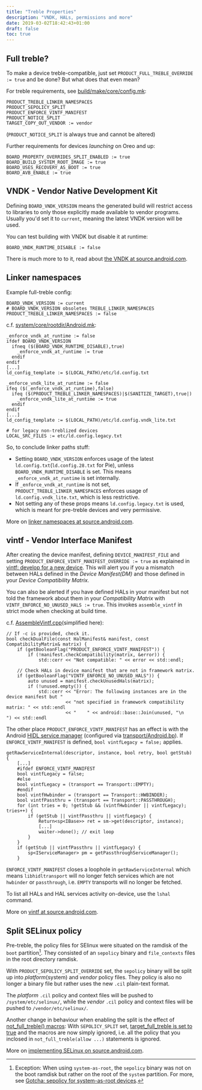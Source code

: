 ```yaml
---
title: "Treble Properties"
description: "VNDK, HALs, permissions and more"
date: 2019-03-02T18:42:43+01:00
draft: false
toc: true
---
```


## Full treble?
To make a device treble-compatible, just set `PRODUCT_FULL_TREBLE_OVERRIDE :=
true` and be done? But what does that even mean?

For treble requirements, see [build/make/core/config.mk][build-config]:
```
PRODUCT_TREBLE_LINKER_NAMESPACES
PRODUCT_SEPOLICY_SPLIT
PRODUCT_ENFORCE_VINTF_MANIFEST
PRODUCT_NOTICE_SPLIT
TARGET_COPY_OUT_VENDOR := vendor
```
(`PRODUCT_NOTICE_SPLIT` is always true and cannot be altered)

Further requirements for devices *launching* on Oreo and up:
```
BOARD_PROPERTY_OVERRIDES_SPLIT_ENABLED := true
BOARD_BUILD_SYSTEM_ROOT_IMAGE := true
BOARD_USES_RECOVERY_AS_BOOT := true
BOARD_AVB_ENABLE := true
```

## VNDK - Vendor Native Development Kit
Defining `BOARD_VNDK_VERSION` means the generated build will restrict access to
libraries to only those explicitly made available to vendor programs.
Usually you'd set it to `current`, meaning the latest VNDK version will be used.

You can test building with VNDK but disable it at runtime:
```
BOARD_VNDK_RUNTIME_DISABLE := false
```

There is much more to to it, read about
[the VNDK at source.android.com][vndk-source].

## Linker namespaces

Example full-treble config:
```
BOARD_VNDK_VERSION := current
# BOARD_VNDK_VERSION obsoletes TREBLE_LINKER_NAMESPACES
PRODUCT_TREBLE_LINKER_NAMESPACES := false
```

c.f. [system/core/rootdir/Android.mk][systemcore-androidmk]:
```
_enforce_vndk_at_runtime := false
ifdef BOARD_VNDK_VERSION
  ifneq ($(BOARD_VNDK_RUNTIME_DISABLE),true)
    _enforce_vndk_at_runtime := true
  endif
endif
[...]
ld_config_template := $(LOCAL_PATH)/etc/ld.config.txt

_enforce_vndk_lite_at_runtime := false
ifeq ($(_enforce_vndk_at_runtime),false)
  ifeq ($(PRODUCT_TREBLE_LINKER_NAMESPACES)|$(SANITIZE_TARGET),true|)
    _enforce_vndk_lite_at_runtime := true
  endif
endif
[...]
ld_config_template := $(LOCAL_PATH)/etc/ld.config.vndk_lite.txt

# for legacy non-treblized devices
LOCAL_SRC_FILES := etc/ld.config.legacy.txt
```

So, to conclude linker paths stuff:

- Setting `BOARD_VNDK_VERSION` enforces usage of the latest
  `ld.config.txt`(`ld.config.28.txt` for Pie), unless
  `BOARD_VNDK_RUNTIME_DISABLE` is set. This means `_enforce_vndk_at_runtime` is
  set internally.
- If `_enforce_vndk_at_runtime` is not set, `PRODUCT_TREBLE_LINKER_NAMESPACES`
  enforces usage of `ld.config.vndk_lite.txt`, which is less restrictive.
- Not setting any of these props means `ld.config.legacy.txt` is used, which is
  meant for pre-treble devices and very permissive.

More on [linker namespaces at source.android.com][linker-source].

## vintf - Vendor Interface Manifest
After creating the device manifest, defining `DEVICE_MANIFEST_FILE` and setting
`PRODUCT_ENFORCE_VINTF_MANIFEST_OVERRIDE := true` as explained in
[vintf: develop for a new device][vintf-develop]. This will alert you if you
a mismatch between HALs defined in the *Device Manifest(DM)* and those defined
in your *Device Compatibility Matrix.*

You can also be alerted if you have defined HALs in your manifest but not told
the framework about them in your *Compatibility Matrix* with
`VINTF_ENFORCE_NO_UNUSED_HALS := true`. This invokes `assemble_vintf` in strict
mode when checking at build time.

c.f. [AssembleVintf.cpp][assemblevintf](simplified here):
```
// If -c is provided, check it.
bool checkDualFile(const HalManifest& manifest, const CompatibilityMatrix& matrix) {
    if (getBooleanFlag("PRODUCT_ENFORCE_VINTF_MANIFEST")) {
        if (!manifest.checkCompatibility(matrix, &error)) {
            std::cerr << "Not compatible: " << error << std::endl;

    // Check HALs in device manifest that are not in framework matrix.
    if (getBooleanFlag("VINTF_ENFORCE_NO_UNUSED_HALS")) {
        auto unused = manifest.checkUnusedHals(matrix);
        if (!unused.empty()) {
            std::cerr << "Error: The following instances are in the device manifest but "
                      << "not specified in framework compatibility matrix: " << std::endl
                      << "    " << android::base::Join(unused, "\n    ") << std::endl
```

The other place `PRODUCT_ENFORCE_VINTF_MANIFEST` has an effect is with the
Android [HIDL service manager][servicemanagement] (configured via
[transport/Android.bp][libhidl-transport]).
If `ENFORCE_VINTF_MANIFEST` is defined, `bool vintfLegacy = false;`
applies.
```
getRawServiceInternal(descriptor, instance, bool retry, bool getStub) {
    [...]
    #ifdef ENFORCE_VINTF_MANIFEST
    bool vintfLegacy = false;
    #else
    bool vintfLegacy = (transport == Transport::EMPTY);
    #endif
    bool vintfHwbinder = (transport == Transport::HWBINDER);
    bool vintfPassthru = (transport == Transport::PASSTHROUGH);
    for (int tries = 0; !getStub && (vintfHwbinder || vintfLegacy); tries++) {
        if (getStub || vintfPassthru || vintfLegacy) {
            Return<sp<IBase>> ret = sm->get(descriptor, instance);
            [...]
            waiter->done(); // exit loop
        }
    }
    if (getStub || vintfPassthru || vintfLegacy) {
        sp<IServiceManager> pm = getPassthroughServiceManager();
    }
```
`ENFORCE_VINTF_MANIFEST` closes a loophole in `getRawServiceInternal` which
means `libhidltransport` will no longer fetch services which are not `hwbinder`
or `passthrough`, i.e. `EMPTY` transports will no longer be fetched.

To list all HALs and HAL services activity on-device, use the `lshal` command.

More on [vintf at source.android.com][vintf-source].

## Split SELinux policy
Pre-treble, the policy files for SElinux were situated on the ramdisk of the
`boot` partition[^1]. They consisted of an `sepolicy` binary and `file_contexts`
files in the root directory ramdisk.

With `PRODUCT_SEPOLICY_SPLIT_OVERRIDE` set, the `sepolicy` binary will be split
up into *platform*(system) and *vendor* policy files. They policy is also no
longer a binary file but rather uses the new `.cil` plain-text format. 

The *platform* `.cil` policy and context files will be pushed to
`/system/etc/selinux/`, while the *vendor* `.cil` policy and context files will
be pushed to `/vendor/etc/selinux/`.

Another change in behaviour when enabling the split is the effect of
[not_full_treble() macros][not-full-treble]: With `SEPOLICY_SPLIT` set,
[target_full_treble is set to true][sepolicy-defs] and the macros are now
simply ignored, i.e.  all the policy that you inclosed in
`not_full_treble(allow ...)` statements is ignored.

More on [implementing SELinux on source.android.com][sepolicy-source].

[^1]: Exception: When using `system-as-root`, the `sepolicy` binary was not on the boot ramdisk but rather on the root of the `system` partition.  For more, see [Gotcha: sepolicy for system-as-root devices][sepolicy-ab].

[build-config]: https://android.googlesource.com/platform/build/+/12fe6f01e355619c9584390a4561dd734f6cf003/core/config.mk#788
[vndk-source]: https://source.android.com/devices/architecture/vndk#vndk-versioning
[systemcore-androidmk]: https://android.googlesource.com/platform/system/core/+/93d837f3a90acec007647f21ed4573f044fa6f1e/rootdir/Android.mk#220
[linker-source]: https://source.android.com/devices/architecture/vndk/linker-namespace
[vintf-develop]: https://source.android.com/devices/architecture/vintf/dm#develop-new-devices
[assemblevintf]: https://android.googlesource.com/platform/system/libvintf/+/9adf115f40240d1f8bfd0266c2445f7a9b3e0262/AssembleVintf.cpp#266
[libhidl-transport]: https://android.googlesource.com/platform/system/libhidl/+/22a3454d4f78075e261aa64991f75c724a8bd99d/transport/Android.bp#76
[servicemanagement]: https://android.googlesource.com/platform/system/libhidl/+/7637124c991c36700956159e57f11c755f94f60a/transport/ServiceManagement.cpp#689
[vintf-source]: https://source.android.com/devices/architecture/vintf
[sepolicy-source]: https://source.android.com/security/selinux/build#android-o
[not-full-treble]: https://android.googlesource.com/platform/system/sepolicy/+/0fa3d2766f4d9d84dd01d2e2d75d366734cfcc5f/public/te_macros#462
[sepolicy-defs]: https://android.googlesource.com/platform/system/sepolicy/+/053cb34130b763d93e2181062ebe1b5f8bf3ad9c/definitions.mk#11
[sepolicy-ab]: ./../post/gotcha-sepolicy-for-system-as-root-devices/
